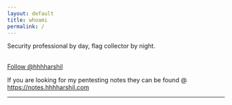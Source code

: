 ```yaml
---
layout: default
title: whoami
permalink: /
---
```

Security professional by day, flag collector by night.
<br>
<script src="https://tryhackme.com/badge/289035"></script>
<script src="https://app.hackthebox.com/profile/269721"></script>
<br>
<a class="twitter-follow-button"
  href="https://twitter.com/hhhharshil"
  data-size="large">
Follow @hhhharshil</a>
<br>

If you are looking for my pentesting notes they can be found @ https://notes.hhhharshil.com
* * *

